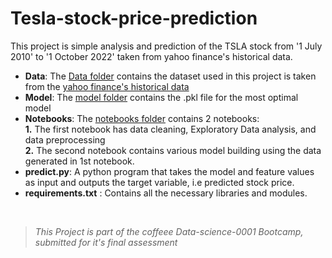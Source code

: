 # Tesla-stock-price-prediction
This project is simple analysis and prediction of the TSLA stock from '1 July 2010' to '1 October 2022' taken from yahoo finance's historical data.

* __Data__: The [Data folder](./Data) contains the dataset used in this project is taken from the [yahoo finance's historical data](https://finance.yahoo.com/quote/TSLA/history?period1=1277942400&period2=1664582400&interval=1d&filter=history&frequency=1d&includeAdjustedClose=true)
* __Model__: The [model folder](./Model) contains the .pkl file for the most optimal model
* __Notebooks__: The [notebooks folder](./Notebooks) contains 2 notebooks: <br>  __1.__ The first notebook has data cleaning, Exploratory Data analysis, and data preprocessing <br> __2.__ The second notebook contains various model building using the data generated in 1st notebook.
* __predict.py__: A python program that takes the model and feature values as input and outputs the target variable, i.e predicted stock price.
* __requirements.txt__ : Contains all the necessary libraries and modules.
<br>

> _This Project is part of the coffeee Data-science-0001 Bootcamp, submitted for it's final assessment_
